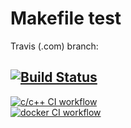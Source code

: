 Makefile test
=========
Travis (.com) branch:

[![Build Status](https://travis-ci.com/githubfoam/makefile.svg?branch=master)](https://travis-ci.com/githubfoam/master)  
----------------
[![c/c++ CI workflow](https://github.com/githubfoam/Makefile/actions/workflows/c-wf.yml/badge.svg?branch=master)](https://github.com/githubfoam/Makefile/actions/workflows/c-wf.yml)  
[![docker CI workflow](https://github.com/githubfoam/Makefile/actions/workflows/docker-wf.yml/badge.svg?branch=master)](https://github.com/githubfoam/Makefile/actions/workflows/docker-wf.yml)
